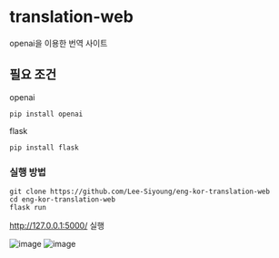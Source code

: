 # translation-web
openai을 이용한 번역 사이트

## 필요 조건

openai
```
pip install openai
```

flask
```
pip install flask
```

### 실행 방법

```
git clone https://github.com/Lee-Siyoung/eng-kor-translation-web
cd eng-kor-translation-web
flask run
```
http://127.0.0.1:5000/  실행

![image](https://user-images.githubusercontent.com/57993534/234265708-6c859675-0504-4d53-a327-4c15f8fec088.png)
![image](https://user-images.githubusercontent.com/57993534/234265750-579fb8b1-8889-4607-9402-2c1be64040e6.png)



